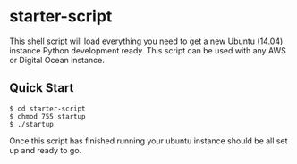 # starter-script

This shell script will load everything you need to get a new Ubuntu (14.04) instance Python development ready. This script can be used with any AWS or Digital Ocean instance. 

## Quick Start

```
$ cd starter-script
$ chmod 755 startup
$ ./startup
```

Once this script has finished running your ubuntu instance should be all set up and ready to go.
